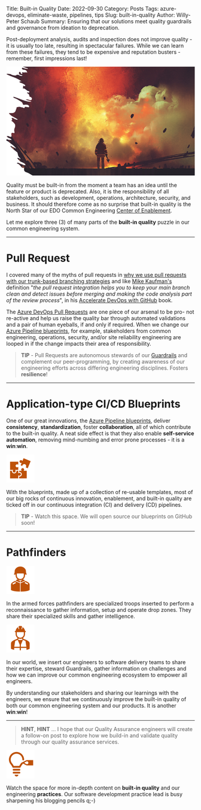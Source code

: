 Title: Built-in Quality
Date: 2022-09-30
Category: Posts
Tags: azure-devops, eliminate-waste, pipelines, tips
Slug: built-in-quality
Author: Willy-Peter Schaub
Summary: Ensuring that our solutions meet quality guardrails and governance from ideation to deprecation.

Post-deployment analysis, audits and inspection does not improve quality - it is usually too late, resulting in spectacular failures. While we can learn from these failures, they tend to be expensive and reputation busters - remember, first impressions last!

![Crash](/images/built-in-quality-1.png)

Quality must be built-in from the moment a team has an idea until the feature or product is deprecated. Also, it is the responsibility of all stakeholders, such as development, operations, architecture, security, and business. It should therefore come as no surprise that built-in quality is the North Star of our EDO Common Engineering [Center of Enablement](https://wsbctechnicalblog.github.io/ceremony-overview.html).

Let me explore three (3) of many parts of the **built-in quality** puzzle in our common engineering system.

---

# Pull Request

I covered many of the myths of pull requests in [why we use pull requests with our trunk-based branching strategies](https://wsbctechnicalblog.github.io/branching-pull-request.html) and like [Mike Kaufman's](X) definition "_the pull request integration helps you to keep your main branch clean and detect issues before merging and making the code analysis part of the review process_", in his [Accelerate DevOps with GitHub](https://www.amazon.ca/Accelerate-DevOps-GitHub-software-performance/dp/1801813353) book.

The [Azure DevOps Pull Requests](https://sec.ch9.ms/ch9/151a/ba7ad81b-ed67-4dfc-a9fb-4ebf323e151a/CONN17T184_high.mp4) are one piece of our arsenal to be pro- not re-active and help us raise the quality bar through automated validations and a pair of human eyeballs, if and only if required. When we change our [Azure Pipeline blueprints](https://wsbctechnicalblog.github.io/yaml-pipelines-part10.html), for example, stakeholders from common engineering, operations, security, and/or site reliability engineering are looped in if the change impacts their area of responsibility.

> **TIP** - Pull Requests are autonomous stewards of our [Guardrails](TBD) and complement our peer-programming, by creating awareness of our engineering efforts across differing engineering disciplines. Fosters **resilience**!  

---

# Application-type CI/CD Blueprints

One of our great innovations, the [Azure Pipeline blueprints](https://wsbctechnicalblog.github.io/yaml-pipelines-part10.html), deliver **consistency**, **standardization**, foster **collaboration**, all of which contribute to the built-in quality. A neat side effect is that they also enable **self-service automation**, removing mind-numbing and error prone processes - it is a **win**:**win**.

![Template](/images/built-in-quality-5.png)

With the blueprints, made up of a collection of re-usable templates, most of our big rocks of continuous innovation, enablement, and built-in quality are ticked off in our continuous integration (CI) and delivery (CD) pipelines.

> **TIP** - Watch this space. We will open source our blueprints on GitHub soon!

---

# Pathfinders

![Soldier](/images/built-in-quality-3.png)

In the armed forces pathfinders are specialized troops inserted to perform a reconnaissance to gather information, setup and operate drop zones. They share their specialized skills and gather intelligence.

![Engineer](/images/built-in-quality-4.png)

In our world, we insert our engineers to software delivery teams to share their expertise, steward Guardrails, gather information on challenges and how we can improve our common engineering ecosystem to empower all engineers.

By understanding our stakeholders and sharing our learnings with the engineers, we ensure that we continuously improve the built-in quality of both our common engineering system and our products. It is another **win**:**win**!

---

> **HINT**, **HINT** ... I hope that our Quality Assurance engineers will create a follow-on post to explore how we build-in and validate quality through our quality assurance services. 

![Pencil](/images/built-in-quality-2.png)

Watch the space for more in-depth content on **built-in quality** and our engineering **practices**. Our software development practice lead is busy sharpening his blogging pencils q;-) 

